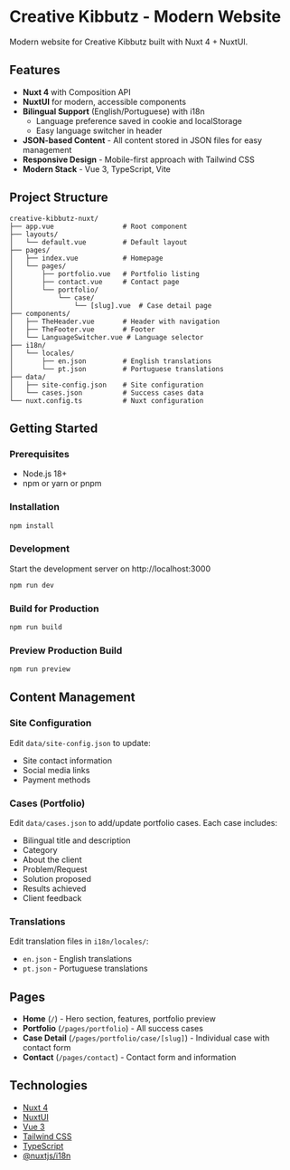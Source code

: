 # Creative Kibbutz - Modern Website

Modern website for Creative Kibbutz built with Nuxt 4 + NuxtUI.

## Features

- **Nuxt 4** with Composition API
- **NuxtUI** for modern, accessible components
- **Bilingual Support** (English/Portuguese) with i18n
  - Language preference saved in cookie and localStorage
  - Easy language switcher in header
- **JSON-based Content** - All content stored in JSON files for easy management
- **Responsive Design** - Mobile-first approach with Tailwind CSS
- **Modern Stack** - Vue 3, TypeScript, Vite

## Project Structure

```
creative-kibbutz-nuxt/
├── app.vue                 # Root component
├── layouts/
│   └── default.vue         # Default layout
├── pages/
│   ├── index.vue           # Homepage
│   └── pages/
│       ├── portfolio.vue   # Portfolio listing
│       ├── contact.vue     # Contact page
│       └── portfolio/
│           └── case/
│               └── [slug].vue  # Case detail page
├── components/
│   ├── TheHeader.vue       # Header with navigation
│   ├── TheFooter.vue       # Footer
│   └── LanguageSwitcher.vue # Language selector
├── i18n/
│   └── locales/
│       ├── en.json         # English translations
│       └── pt.json         # Portuguese translations
├── data/
│   ├── site-config.json    # Site configuration
│   └── cases.json          # Success cases data
└── nuxt.config.ts          # Nuxt configuration
```

## Getting Started

### Prerequisites

- Node.js 18+
- npm or yarn or pnpm

### Installation

```bash
npm install
```

### Development

Start the development server on http://localhost:3000

```bash
npm run dev
```

### Build for Production

```bash
npm run build
```

### Preview Production Build

```bash
npm run preview
```

## Content Management

### Site Configuration

Edit `data/site-config.json` to update:
- Site contact information
- Social media links
- Payment methods

### Cases (Portfolio)

Edit `data/cases.json` to add/update portfolio cases. Each case includes:
- Bilingual title and description
- Category
- About the client
- Problem/Request
- Solution proposed
- Results achieved
- Client feedback

### Translations

Edit translation files in `i18n/locales/`:
- `en.json` - English translations
- `pt.json` - Portuguese translations

## Pages

- **Home** (`/`) - Hero section, features, portfolio preview
- **Portfolio** (`/pages/portfolio`) - All success cases
- **Case Detail** (`/pages/portfolio/case/[slug]`) - Individual case with contact form
- **Contact** (`/pages/contact`) - Contact form and information

## Technologies

- [Nuxt 4](https://nuxt.com/)
- [NuxtUI](https://ui.nuxt.com/)
- [Vue 3](https://vuejs.org/)
- [Tailwind CSS](https://tailwindcss.com/)
- [TypeScript](https://www.typescriptlang.org/)
- [@nuxtjs/i18n](https://i18n.nuxtjs.org/)
